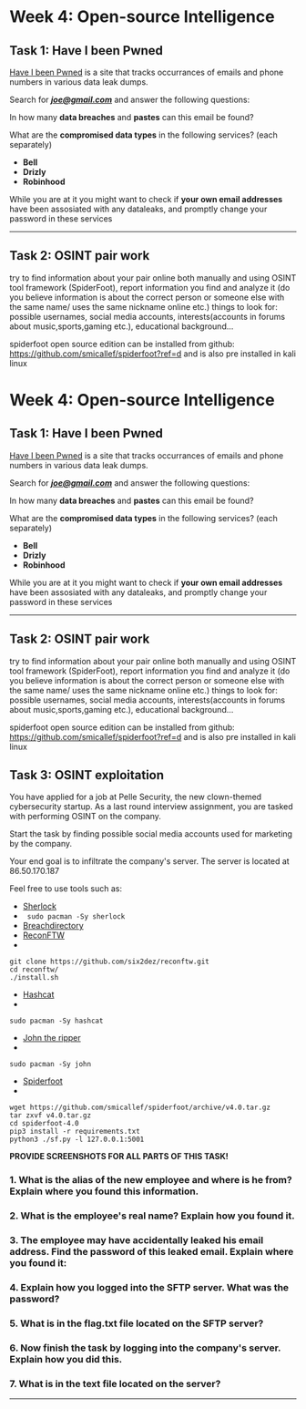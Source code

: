 # **Week 4: Open-source Intelligence** 

## **Task 1:** Have I been Pwned

[Have I been Pwned](https://haveibeenpwned.com/) is a site that tracks occurrances of emails and phone numbers in various data leak dumps. 

Search for ***joe@gmail.com*** and answer the following questions:

In how many **data breaches** and **pastes** can this email be found?

What are the **compromised data types** in the following services? (each separately)

- **Bell**
- **Drizly**
- **Robinhood**
    
While you are at it you might want to check if **your own email addresses** have been assosiated with any dataleaks, and promptly change your password in these services

---

## **Task 2:** OSINT pair work

try to find information about your pair online both manually and using OSINT tool framework (SpiderFoot), report information you find and analyze it (do you believe information is about the correct person or someone else with the same name/ uses the same nickname online etc.)
things to look for: possible usernames, social media accounts, interests(accounts in forums about music,sports,gaming etc.), educational background…

spiderfoot open source edition can be installed from github: https://github.com/smicallef/spiderfoot?ref=d
and is also pre installed in kali linux

# **Week 4: Open-source Intelligence** 

## **Task 1:** Have I been Pwned

[Have I been Pwned](https://haveibeenpwned.com/) is a site that tracks occurrances of emails and phone numbers in various data leak dumps. 

Search for ***joe@gmail.com*** and answer the following questions:

In how many **data breaches** and **pastes** can this email be found?

What are the **compromised data types** in the following services? (each separately)

- **Bell**
- **Drizly**
- **Robinhood**
    
While you are at it you might want to check if **your own email addresses** have been assosiated with any dataleaks, and promptly change your password in these services

---

## **Task 2:** OSINT pair work

try to find information about your pair online both manually and using OSINT tool framework (SpiderFoot), report information you find and analyze it (do you believe information is about the correct person or someone else with the same name/ uses the same nickname online etc.)
things to look for: possible usernames, social media accounts, interests(accounts in forums about music,sports,gaming etc.), educational background…

spiderfoot open source edition can be installed from github: https://github.com/smicallef/spiderfoot?ref=d
and is also pre installed in kali linux

## **Task 3:** OSINT exploitation
You have applied for a job at Pelle Security, the new clown-themed cybersecurity startup.
As a last round interview assignment, you are tasked with performing OSINT on the company.

Start the task by finding possible social media accounts used for marketing by the company.

Your end goal is to infiltrate the company's server. The server is located at 86.50.170.187

Feel free to use tools such as:

- [Sherlock](https://github.com/sherlock-project/sherlock)
- 
    ``` sudo pacman -Sy sherlock```
- [Breachdirectory](https://breachdirectory.org/)
- [ReconFTW](https://github.com/six2dez/reconftw#osint)
-
 ```
 git clone https://github.com/six2dez/reconftw.git 
 cd reconftw/
 ./install.sh
 ```
- [Hashcat](https://hashcat.net/hashcat/)
- 
```sudo pacman -Sy hashcat```
- [John the ripper](https://github.com/openwall/john)
- 
```sudo pacman -Sy john```
- [Spiderfoot](https://github.com/smicallef/spiderfoot)
- 
 ```
 wget https://github.com/smicallef/spiderfoot/archive/v4.0.tar.gz
 tar zxvf v4.0.tar.gz
 cd spiderfoot-4.0
 pip3 install -r requirements.txt
 python3 ./sf.py -l 127.0.0.1:5001
 ```

**PROVIDE SCREENSHOTS FOR ALL PARTS OF THIS TASK!**


### 1. What is the alias of the new employee and where is he from? Explain where you found this information.



### 2. What is the employee's real name? Explain how you found it.



### 3. The employee may have accidentally leaked his email address. Find the password of this leaked email. Explain where you found it:



### 4. Explain how you logged into the SFTP server. What was the password?



### 5. What is in the flag.txt file located on the SFTP server?


### 6. Now finish the task by logging into the company's server. Explain how you did this.


### 7. What is in the text file located on the server?




---





